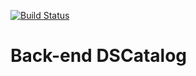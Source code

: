 [![Build Status](https://travis-ci.org/RangelMoreira/dscatalog-bootcamp-devsuperior.svg?branch=main)](https://travis-ci.org/RangelMoreira/dscatalog-bootcamp-devsuperior)

# Back-end DSCatalog



